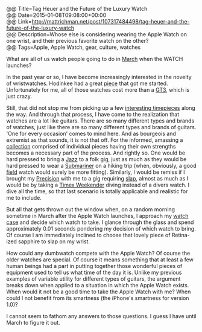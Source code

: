 @@ Title=Tag Heuer and the Future of the Luxury Watch  
@@ Date=2015-01-08T09:08:00+00:00  
@@ Link=http://mattrichman.net/post/107317484498/tag-heuer-and-the-future-of-the-luxury-watch  
@@ Description=Whose else is considering wearing the Apple Watch on one wrist, and their previous favorite watch on the other?  
@@ Tags=Apple, Apple Watch, gear, culture, watches    

What are all of us watch people going to do in [March][9to5mac] when the <i class="fa fa-apple"></i> WATCH launches? 

In the past year or so, I have become increasingly interested in the novelty of wristwatches. Hodinkee had a great [piece][hodinkee] that got me started. Unfortunately for me, all of those watches cost more than a [GT3][edmunds], which is just crazy.

Still, that did not stop me from picking up a few [interesting timepieces][instagram] along the way. And through that process, I have come to the realization that watches are a lot like guitars. There are so many different types and brands of watches, just like there are so many different types and brands of guitars. 'One for every occasion' comes to mind here. And as bourgeois and extremist as that sounds, it is not that off. For the informed, amassing a [collection][instagram 2] comprised of individual pieces having their own strengths becomes a necessary part of the process. And rightly so. One would be hard pressed to bring a [Jazz][wikipedia] to a folk gig, just as much as they would be hard pressed to wear a [Submariner][rolex] on a hiking trip (when, obviously, a good [field][hamiltonwatch] watch would surely be more fitting). Similarly, I would be remiss if I brought my [Precision][wikipedia] with me to a gig requiring [slap][youtube], almost as much as I would be by taking a [Timex Weekender][timex] diving instead of a divers watch. I dive all the time, so that last scenario is totally applicable and realistic for me to include. 

But all that gets thrown out the window when, on a random morning sometime in March after the Apple Watch launches, I approach my [watch case][d] and decide which watch to take. I glance through the glass and spend approximately 0.01 seconds pondering my decision of which watch to bring. Of course I am immediately inclined to choose that lovely piece of Retina-ized sapphire to slap on my wrist.

How could any dumbwatch compete with the Apple Watch? Of course the older watches are special. Of course it means something that at least a few human beings had a part in putting together those wonderful pieces of equipment used to tell us what time of the day it is. Unlike my previous examples of variable utility for different types of guitars, the argument breaks down when applied to a situation in which the Apple Watch exists. When would it not be a good time to take the Apple Watch with me? When could I not benefit from its smartness (the iPhone's smartness for version 1.0)? 

I cannot seem to fathom any answers to those questions. I guess I have until March to figure it out.

[9to5mac]: http://9to5mac.com/2015/01/06/apple-watch-launch/
[d]: http://d.pr/i/FScw+
[edmunds]: http://www.edmunds.com/porsche/911/2015/gt3/
[hamiltonwatch]: http://www.hamiltonwatch.com/collection/khaki/field/officer-mechanical/h69419363
[hodinkee]: http://www.hodinkee.com/blog/video-talking-watches-with-john-mayer
[instagram]: http://instagram.com/p/sTtSahQz_D/
[instagram 2]: http://instagram.com/p/uCiceQQz2l/
[rolex]: http://www.rolex.com/watches/submariner/m116610lv-0002.html
[timex]: http://www.timex.com/watches/timex-weekender-slip-thru-t2n6519j-0
[wikipedia]: https://en.wikipedia.org/wiki/Fender_Jazz_Bass
[youtube]: https://www.youtube.com/watch?v=jVQEe8OI3zk